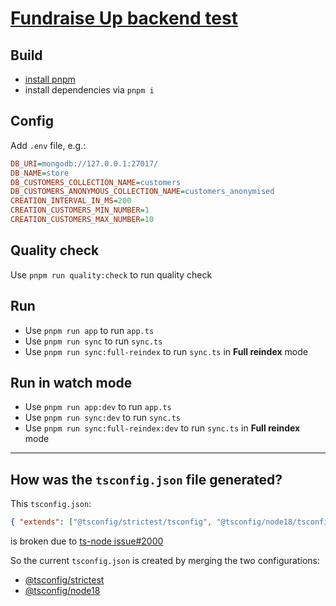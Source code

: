 # [Fundraise Up backend test](https://fundraiseup.notion.site/Backend-test-0e0e0961077e4e74bb6afc42dcf1759a)

## Build

- [install pnpm](https://pnpm.io/installation)
- install dependencies via `pnpm i`

## Config

Add `.env` file, e.g.:

```ini
DB_URI=mongodb://127.0.0.1:27017/
DB_NAME=store
DB_CUSTOMERS_COLLECTION_NAME=customers
DB_CUSTOMERS_ANONYMOUS_COLLECTION_NAME=customers_anonymised
CREATION_INTERVAL_IN_MS=200
CREATION_CUSTOMERS_MIN_NUMBER=1
CREATION_CUSTOMERS_MAX_NUMBER=10

```

## Quality check

Use `pnpm run quality:check` to run quality check

## Run

- Use `pnpm run app` to run `app.ts`
- Use `pnpm run sync` to run `sync.ts`
- Use `pnpm run sync:full-reindex` to run `sync.ts` in **Full reindex** mode

## Run in watch mode

- Use `pnpm run app:dev` to run `app.ts`
- Use `pnpm run sync:dev` to run `sync.ts`
- Use `pnpm run sync:full-reindex:dev` to run `sync.ts` in **Full reindex** mode

---

## How was the `tsconfig.json` file generated?

This `tsconfig.json`:

```json
{ "extends": ["@tsconfig/strictest/tsconfig", "@tsconfig/node18/tsconfig"] }
```

is broken due to [ts-node issue#2000](https://github.com/TypeStrong/ts-node/issues/2000)

So the current `tsconfig.json` is created by merging the two configurations:

- [@tsconfig/strictest](https://github.com/tsconfig/bases/blob/main/bases/strictest.json)
- [@tsconfig/node18](https://github.com/tsconfig/bases/blob/main/bases/node18.json)
